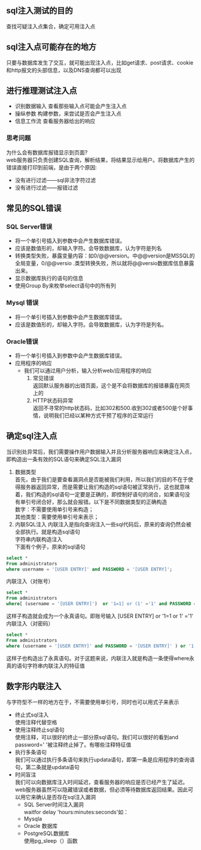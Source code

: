 ## sql注入测试的目的  

查找可疑注入点集合，确定可用注入点

## sql注入点可能存在的地方  

只要与数据库发生了交互，就可能出现注入点，比如get请求、post请求、cookie和http报文的头部信息，以及DNS查询都可以出现  
    
## 进行推理测试注入点  

+ 识别数据输入
		查看那些输入点可能会产生注入点
+ 操纵参数
		构建参数，来尝试是否会产生注入点
+ 信息工作流
		查看服务器给出的响应
### 思考问题
为什么会有数据库报错显示到页面?   
web服务器只负责创建SQL查询，解析结果，将结果显示给用户。将数据库产生的错误直接打印到前端，是由于两个原因:
+ 没有进行过滤——sql非法字符过滤
+ 没有进行过滤——报错过滤

## 常见的SQL错误
### SQL Server错误
+ 将一个单引号插入到参数中会产生数据库错误。
+ 应该是数值形的，却输入字符。会导致数据库，认为字符是列名
+ 转换类型失败，暴露变量内容：如0/@@version。中@@version是MSSQL的全局变量，0/@@versio .类型转换失败，所以就将@@versio数据库信息暴露出来。
+ 显示数据库执行的语句的信息
+ 使用Group By来枚举select语句中的所有列
### Mysql 错误
+ 将一个单引号插入到参数中会产生数据库错误。
+ 应该是数值形的，却输入字符。会导致数据库，认为字符是列名。
### Oracle错误
+ 将一个单引号插入到参数中会产生数据库错误。  
+ 应用程序的响应  
    + 我们可以通过用户分析，输入分析web/应用程序的响应
        1. 常见错误  
        返回默认服务器的出错页面，这个是不会将数据库的报错暴露在网页上的
        2. HTTP状态码异常  
        返回不寻常的http状态码，比如302和500.收到302或者500是个好事情，说明我们已经以某种方式干预了程序的正常运行

## 确定sql注入点
当识别处异常后，我们需要操作用户数据输入并且分析服务器响应来确定注入点，即构造出一条有效的SQL语句来确定SQL注入漏洞
1. 数据类型  
首先，由于我们是要查看漏洞点是否能被我们利用，所以我们的目的不在于使得服务器返回异常，而是需要让我们构造的sql语句被正常执行，这也就意味着，我们构造的sql语句一定要是正确的，即控制好语句的闭合，如果语句没有单引号闭合好，那么就会报错。以下是不同数据类型的正确构造  
数字：不需要使用单引号来构造；  
其他类型：需要使用单引号来表示；
2. 内联SQL注入
内联注入是指向查询注入一些sql代码后，原来的查询仍然会被全部执行。就是构造sql语句  
字符串内联构造注入  
下面有个例子，原来的sql语句

```sql      
select *
From administrators
where username = '[USER ENTRY]' and PASSWORD = '[USER ENTRY]';
```


内联注入（对账号）

```sql
select *
From administrators
where[ (username = '[USER ENTRY]')  or '1=1] or (1' ='1' and PASSWORD = '[USER ENTRY]';) 
```


这样子构造就会成为一个永真语句。即账号输入 [USER ENTRY]  or '1=1 or 1' ='1' 
内联注入（对密码）

```sql
select *
From administrators
where (username = '[USER ENTRY]' and PASSWORD = '[USER ENTRY]' ) or '1'='1';
```


这样子也构造出了永真语句。对于这题来说，内联注入就是构造一条使得where永真的语句字符串内联注入的特征值

## 数字形内联注入  
与字符型不一样的地方在于，不需要使用单引号，同时也可以用式子来表示  
+ 终止式sql注入  
使用注释代替空格
+ 使用注释终止sql语句  
使用注释，可以很好的终止一部分原sql语句。我们可以很好的看到and password=' '被注释终止掉了。有哪些注释特征值
+ 执行多条语句  
我们可以通过执行多条语句来执行updata语句，即第一条是应用程序的查询语句，第二条就是updata语句
+ 时间盲注  
我们可以向数据库注入时间延迟，查看服务器的响应是否已经产生了延迟。web服务器虽然可以隐藏错误或者数据，但必须等待数据库返回结果。因此可以用它来确认是否存在sql注入漏洞
    + SQL Server时间注入漏洞  
    waitfor delay 'hours:minutes:seconds'如：
    + Mysqla
    + Oracle 数据库
    + PostgreSQL数据库  
    使用pg_sleep（）函数
